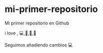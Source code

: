 # mi-primer-repositorio

Mi primer repositorio en Github

i love , :computer:,:dog:,:book:,:pizza:

Seguimos añadiendo cambios :computer:

